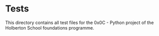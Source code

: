 # Tests

This directory contains all test files for the 0x0C - Python project of the Holberton School foundations programme.

